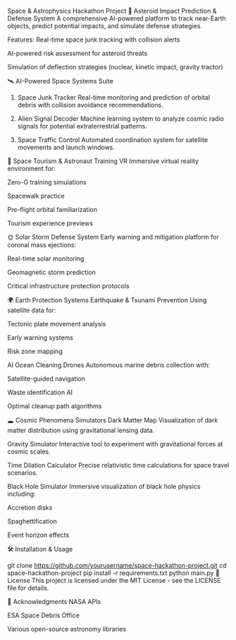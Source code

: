 Space & Astrophysics Hackathon Project
🌌 Asteroid Impact Prediction & Defense System
A comprehensive AI-powered platform to track near-Earth objects, predict potential impacts, and simulate defense strategies.

Features:
Real-time space junk tracking with collision alerts

AI-powered risk assessment for asteroid threats

Simulation of deflection strategies (nuclear, kinetic impact, gravity tractor)

🛰️ AI-Powered Space Systems Suite
1. Space Junk Tracker
Real-time monitoring and prediction of orbital debris with collision avoidance recommendations.

2. Alien Signal Decoder
Machine learning system to analyze cosmic radio signals for potential extraterrestrial patterns.

3. Space Traffic Control
Automated coordination system for satellite movements and launch windows.

🚀 Space Tourism & Astronaut Training VR
Immersive virtual reality environment for:

Zero-G training simulations

Spacewalk practice

Pre-flight orbital familiarization

Tourism experience previews

🌞 Solar Storm Defense System
Early warning and mitigation platform for coronal mass ejections:

Real-time solar monitoring

Geomagnetic storm prediction

Critical infrastructure protection protocols

🌍 Earth Protection Systems
Earthquake & Tsunami Prevention
Using satellite data for:

Tectonic plate movement analysis

Early warning systems

Risk zone mapping

AI Ocean Cleaning Drones
Autonomous marine debris collection with:

Satellite-guided navigation

Waste identification AI

Optimal cleanup path algorithms

🕳️ Cosmic Phenomena Simulators
Dark Matter Map
Visualization of dark matter distribution using gravitational lensing data.

Gravity Simulator
Interactive tool to experiment with gravitational forces at cosmic scales.

Time Dilation Calculator
Precise relativistic time calculations for space travel scenarios.

Black Hole Simulator
Immersive visualization of black hole physics including:

Accretion disks

Spaghettification

Event horizon effects

🛠️ Installation & Usage

git clone https://github.com/yourusername/space-hackathon-project.git
cd space-hackathon-project
pip install -r requirements.txt
python main.py
📝 License
This project is licensed under the MIT License - see the LICENSE file for details.

🙏 Acknowledgments
NASA APIs

ESA Space Debris Office

Various open-source astronomy libraries
